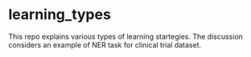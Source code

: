 # learning_types
This repo explains various types of learning startegies. The discussion considers an example of NER task for clinical trial dataset.
